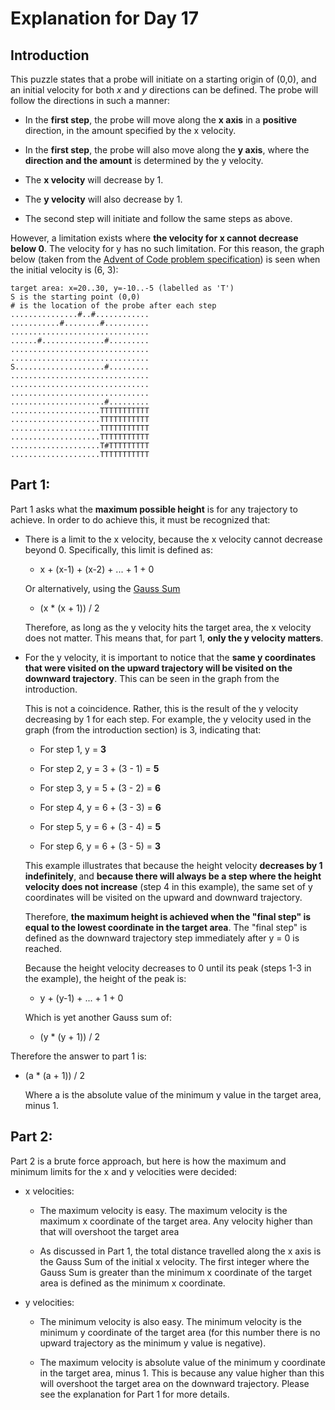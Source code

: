 # Explanation for Day 17

## Introduction

This puzzle states that a probe will initiate on a starting origin of (0,0), and an initial velocity for both *x* and *y* directions can be defined. The probe will follow the directions in such a manner:

- In the **first step**, the probe will move along the **x axis** in a **positive** direction, in the amount specified by the x velocity.

- In the **first step**, the probe will also move along the **y axis**, where the **direction and the amount** is determined by the y velocity.

- The **x velocity** will decrease by 1.

- The **y velocity** will also decrease by 1.

- The second step will initiate and follow the same steps as above.

However, a limitation exists where **the velocity for x cannot decrease below 0**. The velocity for y has no such limitation. For this reason, the graph below (taken from the  [Advent of Code problem specification](https://adventofcode.com/2021/day/17)) is seen when the initial velocity is (6, 3):

```
target area: x=20..30, y=-10..-5 (labelled as 'T')
S is the starting point (0,0)
# is the location of the probe after each step
...............#..#............
...........#........#..........
...............................
......#..............#.........
...............................
...............................
S....................#.........
...............................
...............................
...............................
.....................#.........
....................TTTTTTTTTTT
....................TTTTTTTTTTT
....................TTTTTTTTTTT
....................TTTTTTTTTTT
....................T#TTTTTTTTT
....................TTTTTTTTTTT
```

## Part 1:

Part 1 asks what the **maximum possible height** is for any trajectory to achieve. In order to do achieve this, it must be recognized that:

- There is a limit to the x velocity, because the x velocity cannot decrease beyond 0. Specifically, this limit is defined as:
  
  - x + (x-1) + (x-2) + ... + 1 + 0
  
  Or alternatively, using the [Gauss Sum](https://en.wikipedia.org/wiki/Gauss_sum)
  
  - (x * (x + 1)) / 2
  
  Therefore, as long as the y velocity hits the target area, the x velocity does not matter. This means that, for part 1, **only the y velocity matters**.

- For the y velocity, it is important to notice that the **same y coordinates that were visited on the upward trajectory will be visited on the downward trajectory**. This can be seen in the graph from the introduction.
  
  This is not a coincidence. Rather, this is the result of the y velocity decreasing by 1 for each step. For example, the y velocity used in the graph (from the introduction section) is 3, indicating that:
  
  - For step 1, y = **3**
  
  - For step 2, y = 3 + (3 - 1) = **5**
  
  - For step 3, y = 5 + (3 - 2) = **6**
  
  - For step 4, y = 6 + (3 - 3) = **6**
  
  - For step 5, y = 6 + (3 - 4) = **5**
  
  - For step 6, y = 6 + (3 - 5) = **3**
  
  This example illustrates that because the height velocity **decreases by 1 indefinitely**, and **because there will always be a step where the height velocity does not increase** (step 4 in this example), the same set of y coordinates will be visited on the upward and downward trajectory.
  
  Therefore, **the maximum height is achieved when the "final step" is equal to the lowest coordinate in the target area**. The "final step" is defined as the downward trajectory step immediately after y = 0 is reached.
  
  Because the height velocity decreases to 0 until its peak (steps 1-3 in the example), the height of the peak is:
  
  - y + (y-1) + ... + 1 + 0
  
  Which is yet another Gauss sum of:
  
  - (y * (y + 1)) / 2

Therefore the answer to part 1 is:

- (a * (a + 1)) / 2
  
  Where a is the absolute value of the minimum y value in the target area, minus 1.

## Part 2:

Part 2 is a brute force approach, but here is how the maximum and minimum limits for the x and y velocities were decided:

- x velocities:
  
  - The maximum velocity is easy. The maximum velocity is the maximum x coordinate of the target area. Any velocity higher than that will overshoot the target area
  
  - As discussed in Part 1, the total distance travelled along the x axis is the Gauss Sum of the initial x velocity. The first integer where the Gauss Sum is greater than the minimum x coordinate of the target area is defined as the minimum x coordinate.

- y velocities:
  
  - The minimum velocity is also easy. The minimum velocity is the minimum y coordinate of the target area (for this number there is no upward trajectory as the minimum y value is negative).
  
  - The maximum velocity is absolute value of the minimum y coordinate in the target area, minus 1. This is because any value higher than this will overshoot the target area on the downward trajectory. Please see the explanation for Part 1 for more details.


